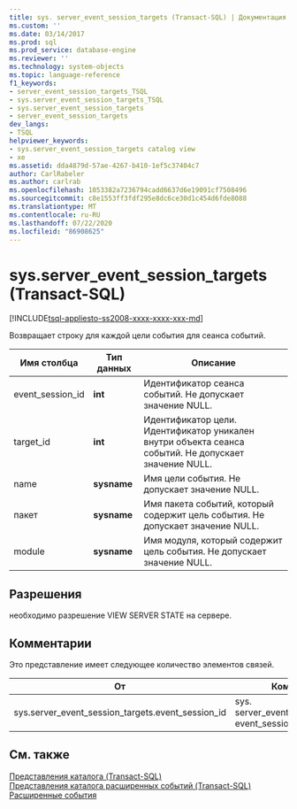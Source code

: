 ```yaml
---
title: sys. server_event_session_targets (Transact-SQL) | Документация Майкрософт
ms.custom: ''
ms.date: 03/14/2017
ms.prod: sql
ms.prod_service: database-engine
ms.reviewer: ''
ms.technology: system-objects
ms.topic: language-reference
f1_keywords:
- server_event_session_targets_TSQL
- sys.server_event_session_targets_TSQL
- sys.server_event_session_targets
- server_event_session_targets
dev_langs:
- TSQL
helpviewer_keywords:
- sys.server_event_session_targets catalog view
- xe
ms.assetid: dda4879d-57ae-4267-b410-1ef5c37404c7
author: CarlRabeler
ms.author: carlrab
ms.openlocfilehash: 1053382a7236794cadd6637d6e19091cf7508496
ms.sourcegitcommit: c8e1553ff3fdf295e8dc6ce30d1c454d6fde8088
ms.translationtype: MT
ms.contentlocale: ru-RU
ms.lasthandoff: 07/22/2020
ms.locfileid: "86908625"
---
```

# <a name="sysserver_event_session_targets-transact-sql"></a>sys.server_event_session_targets (Transact-SQL)
[!INCLUDE[tsql-appliesto-ss2008-xxxx-xxxx-xxx-md](../../includes/tsql-appliesto-ss2008-xxxx-xxxx-xxx-md.md)]

  Возвращает строку для каждой цели события для сеанса событий.  
  
|Имя столбца|Тип данных|Описание|  
|-----------------|---------------|-----------------|  
|event_session_id|**int**|Идентификатор сеанса событий. Не допускает значение NULL.|  
|target_id|**int**|Идентификатор цели. Идентификатор уникален внутри объекта сеанса событий. Не допускает значение NULL.|  
|name|**sysname**|Имя цели события. Не допускает значение NULL.|  
|пакет|**sysname**|Имя пакета событий, который содержит цель события. Не допускает значение NULL.|  
|module|**sysname**|Имя модуля, который содержит цель события. Не допускает значение NULL.|  
  
## <a name="permissions"></a>Разрешения  
 необходимо разрешение VIEW SERVER STATE на сервере.  
  
## <a name="remarks"></a>Комментарии  
 Это представление имеет следующее количество элементов связей.  
  
| От | Кому | Связь |
| ---- | -- | ------------ |
|sys.server_event_session_targets.event_session_id|sys. server_event_sessions. event_session_id|Многие к одному|  
  
## <a name="see-also"></a>См. также  
 [Представления каталога (Transact-SQL)](../../relational-databases/system-catalog-views/catalog-views-transact-sql.md)   
 [Представления каталога расширенных событий &#40;Transact-SQL&#41;](../../relational-databases/system-catalog-views/extended-events-catalog-views-transact-sql.md)   
 [Расширенные события](../../relational-databases/extended-events/extended-events.md)  
  
  
